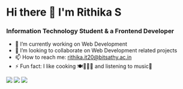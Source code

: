 
 <h1> Hi there 👋 I'm Rithika S</h1>

<h3> Information Technology Student & a Frontend Developer</h3>

- 🔭 I’m currently working on Web Development
- 👯 I’m looking to collaborate on Web Development related projects
- 📫 How to reach me: rithika.it20@bitsathy.ac.in
- ⚡ Fun fact: I like cooking 🍽👩🏻‍🍳 and listening to music🎵



<img src="https://github-readme-stats.vercel.app/api/?username=rithikasingaravelan&count_private=true&showicons=true" style="background:#e2e2e2;">


<img src="https://github-readme-stats.vercel.app/api/top-langs/?username=rithikasingaravelan&langs_count=5">

<img src="https://github-readme-streak-stats.herokuapp.com/?user=rithikasingaravelan">
 
